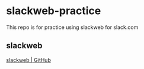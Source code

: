 # slackweb-practice
This repo is for practice using slackweb for slack.com

## slackweb

[slackweb | GitHub](https://github.com/satoshi03/slack-python-webhook)
